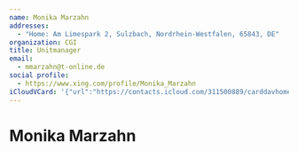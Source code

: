 ```yaml
---
name: Monika Marzahn
addresses:
  - "Home: Am Limespark 2, Sulzbach, Nordrhein-Westfalen, 65843, DE"
organization: CGI
title: Unitmanager
email:
  - mmarzahn@t-online.de
social profile:
  - https://www.xing.com/profile/Monika_Marzahn
iCloudVCard: '{"url":"https://contacts.icloud.com/311500889/carddavhome/card/Y2FlY2EyN2EtMTliYy00Yjk3LThkZmItZGE4MGRjYTU2OWZj.vcf","etag":"\"kmfhdyir\"","data":"BEGIN:VCARD\r\nVERSION:3.0\r\nFN:\r\nN:Marzahn;Monika;;;\r\nUID:caeca27a-19bc-4b97-8dfb-da80dca569fc\r\nADR;TYPE=HOME:;;Am Limespark 2;Sulzbach;Nordrhein-Westfalen;65843;DE;\r\nitem1.X-ABLABEL:Work\r\nitem2.X-ABLABEL:Work\r\nitem0.X-ABLABEL:xing\r\nPRODID:ez-vcard 0.9.13-fc\r\nREV:2025-04-03T22:04:53Z\r\nORG:CGI;\r\nTITLE:Unitmanager\r\nEMAIL;TYPE=PREF:mmarzahn@t-online.de\r\nPHOTO;VALUE=uri:https://d2ojpxxtu63wzl.cloudfront.net/static/146b95c177de23\r\n f37c1523e5e44e99b3_d183d7a62f0a684376f0a1c81e3d653b471a9996ae89530c9540f329\r\n 4dac7d5d\r\nitem0.X-SOCIALPROFILE;X-USER=Monika_Marzahn:https://www.xing.com/profile/Mo\r\n nika_Marzahn\r\nEND:VCARD"}'
---
```

# Monika Marzahn